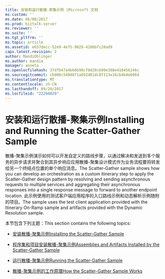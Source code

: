 ```yaml
---
title: 安装和运行散播-聚集示例 |Microsoft 文档
ms.custom: ''
ms.date: 06/08/2017
ms.prod: biztalk-server
ms.reviewer: ''
ms.suite: ''
ms.tgt_pltfrm: ''
ms.topic: article
ms.assetid: e657decc-52e9-4e75-9828-4286bfc20ad9
caps.latest.revision: 2
author: MandiOhlinger
ms.author: mandia
manager: anneta
ms.openlocfilehash: 37dfb47a4b66b98cf0d20c699e388e410456246c
ms.sourcegitcommit: cb908c540d8f1a692d01dc8f313e16cb4b4e696d
ms.translationtype: MT
ms.contentlocale: zh-CN
ms.lasthandoff: 09/20/2017
ms.locfileid: "22294029"
---
```

# <a name="installing-and-running-the-scatter-gather-sample"></a><span data-ttu-id="be122-102">安装和运行散播-聚集示例</span><span class="sxs-lookup"><span data-stu-id="be122-102">Installing and Running the Scatter-Gather Sample</span></span>
<span data-ttu-id="be122-103">散播-聚集示例演示如何可以开发自定义的路线步骤，以通过解决和发送到多个服务的异步请求并聚合到其异步响应应用散播-聚集设计模式作为业务流程要将转发给另一个终结点位置的单个响应消息。</span><span class="sxs-lookup"><span data-stu-id="be122-103">The Scatter-Gather sample shows how you can develop an orchestration as a custom itinerary step to apply the Scatter-Gather design pattern by resolving and sending asynchronous requests to multiple services and aggregating their asynchronous responses into a single response message to forward to another endpoint location.</span></span> <span data-ttu-id="be122-104">此示例使用的测试客户端应用程序的入口路线示例和动态解析示例随附的项目。</span><span class="sxs-lookup"><span data-stu-id="be122-104">The sample uses the test client application provided with the Itinerary On-Ramp sample and artifacts provided with the Dynamic Resolution sample.</span></span>  
  
 <span data-ttu-id="be122-105">本节包含下列主题：</span><span class="sxs-lookup"><span data-stu-id="be122-105">This section contains the following topics:</span></span>  
  
-   [<span data-ttu-id="be122-106">安装散播-聚集示例</span><span class="sxs-lookup"><span data-stu-id="be122-106">Installing the Scatter-Gather Sample</span></span>](../esb-toolkit/installing-the-scatter-gather-sample.md)  
  
-   [<span data-ttu-id="be122-107">程序集和项目安装散播-聚集示例</span><span class="sxs-lookup"><span data-stu-id="be122-107">Assemblies and Artifacts Installed by the Scatter-Gather Sample</span></span>](../esb-toolkit/assemblies-and-artifacts-installed-by-the-scatter-gather-sample.md)  
  
-   [<span data-ttu-id="be122-108">运行散播-聚集示例</span><span class="sxs-lookup"><span data-stu-id="be122-108">Running the Scatter-Gather Sample</span></span>](../esb-toolkit/running-the-scatter-gather-sample.md)  
  
-   [<span data-ttu-id="be122-109">散播-聚集示例的工作原理</span><span class="sxs-lookup"><span data-stu-id="be122-109">How the Scatter-Gather Sample Works</span></span>](../esb-toolkit/how-the-scatter-gather-sample-works.md)